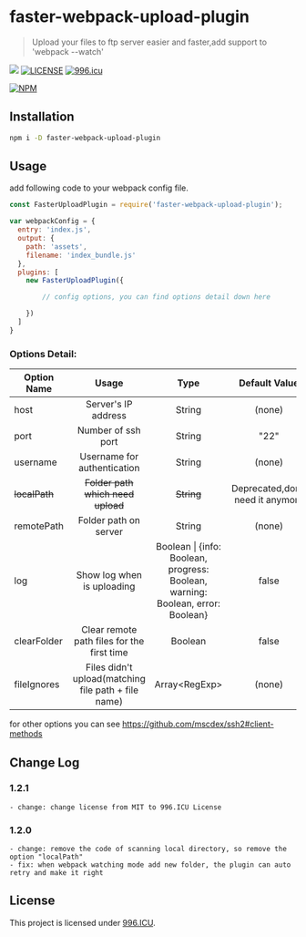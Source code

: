 # faster-webpack-upload-plugin
> Upload your files to ftp server easier and faster,add support to 'webpack --watch'

![](https://img.shields.io/npm/v/faster-webpack-upload-plugin.svg)
[![LICENSE](https://img.shields.io/badge/license-Anti%20996-blue.svg)](https://github.com/996icu/996.ICU/blob/master/LICENSE)
[![996.icu](https://img.shields.io/badge/link-996.icu-red.svg)](https://996.icu)

[![NPM](https://nodei.co/npm/faster-webpack-upload-plugin.png)](https://nodei.co/npm/faster-webpack-upload-plugin/)

## Installation
```bash
npm i -D faster-webpack-upload-plugin
```

## Usage
add following code to your webpack config file.
```javascript
const FasterUploadPlugin = require('faster-webpack-upload-plugin');

var webpackConfig = {
  entry: 'index.js',
  output: {
    path: 'assets',
    filename: 'index_bundle.js'
  },
  plugins: [
    new FasterUploadPlugin({

        // config options, you can find options detail down here

    })
  ]
}

```
### Options Detail:

Option Name|Usage|Type|Default Value
---|:--:|:--:|:-:
host|Server's IP address|String|(none)
port|Number of ssh port| String | "22"
username|Username for authentication|String|(none)
~~localPath~~|~~Folder path which need upload~~|~~String~~|Deprecated,don't need it anymore
remotePath|Folder path on server|String|(none)
log|Show log when is uploading|Boolean \| {info: Boolean, progress: Boolean, warning: Boolean, error: Boolean}|false
clearFolder|Clear remote path files for the first time|Boolean|false
fileIgnores|Files didn't upload(matching file path + file name)|Array\<RegExp\>|(none)

for other options you can see  https://github.com/mscdex/ssh2#client-methods

## Change Log

### 1.2.1
```
- change: change license from MIT to 996.ICU License
```

### 1.2.0
```
- change: remove the code of scanning local directory, so remove the option "localPath"
- fix: when webpack watching mode add new folder, the plugin can auto retry and make it right
```
## License
This project is licensed under [996.ICU](https://github.com/996icu/996.ICU/blob/master/LICENSE).
